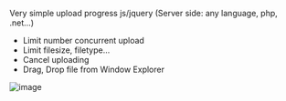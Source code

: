 Very simple upload progress js/jquery (Server side: any language, php, .net...)

- Limit number concurrent upload 
- Limit filesize, filetype...
- Cancel uploading
- Drag, Drop file from Window Explorer

![image](https://user-images.githubusercontent.com/7878963/80916654-43263b80-8d84-11ea-97c8-f889409b1133.png)

